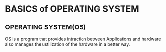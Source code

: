 # BASICS of OPERATING SYSTEM
## OPERATING SYSTEM(OS)
OS is a program that provides intraction between Applications and hardware also  manages the ustilization of the hardware in a better way.

